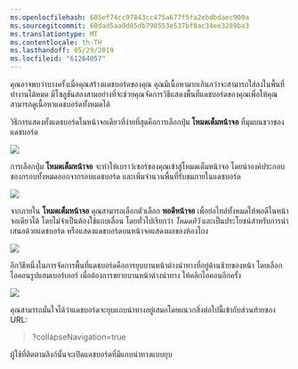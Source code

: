 ```yaml
---
ms.openlocfilehash: 605ef74cc97843cc475a677f5fa2ebdbdaec909a
ms.sourcegitcommit: 60dad5aa0d85db790553e537bf8ac34ee3289ba3
ms.translationtype: MT
ms.contentlocale: th-TH
ms.lasthandoff: 05/29/2019
ms.locfileid: "61264057"
---
```

คุณอาจพบว่าบางครั้งเมื่อคุณสร้างแดชบอร์ดของคุณ คุณมีเนื้อหามากเกินกว่าจะสามารถใส่ลงในพื้นที่ทำงานได้หมด มีโซลูชันสองสามอย่างที่จะช่วยคุณจัดการวิธีแสดงพื้นที่แดชบอร์ดของคุณเพื่อให้คุณสามารถดูเนื้อหาแดชบอร์ดทั้งหมดได้

วิธีการแสดงทั้งแดชบอร์ดในหน้าจอเดียวที่ง่ายที่สุดคือการเลือกปุ่ม **โหมดเต็มหน้าจอ** ที่มุมบนขวาของแดชบอร์ด

![](media/4-4e-get-more-dashboard-space/4-4e_1.png)

การเลือกปุ่ม **โหมดเต็มหน้าจอ** จะทำให้เบราว์เซอร์ของคุณเข้าสู่โหมดเต็มหน้าจอ โดยนำองค์ประกอบของกรอบทั้งหมดออกจากรอบแดชบอร์ด และเพิ่มจำนวนพื้นที่รับชมภายในแดชบอร์ด

![](media/4-4e-get-more-dashboard-space/4-4e_2.png)

จากภายใน **โหมดเต็มหน้าจอ** คุณสามารถเลือกตัวเลือก **พอดีหน้าจอ** เพื่อย่อไทล์ทั้งหมดให้พอดีในหน้าจอเดียวได้ โดยไม่จำเป็นต้องใช้แถบเลื่อน โดยทั่วไปเรียกว่า *โหมดทีวี* และเป็นประโยชน์สำหรับการนำเสนอด้วยแดชบอร์ด หรือแสดงแดชบอร์ดบนหน้าจอแสดงผลของห้องโถง

![](media/4-4e-get-more-dashboard-space/4-4e_3.png)

อีกวิธีหนึ่งในการจัดการพื้นที่แดชบอร์ดคือการยุบบานหน้าต่างนำทางที่อยู่ด้านซ้ายของหน้า โดยเลือกไอคอนรูปแฮมเบอร์เกอร์ เมื่อต้องการขยายบานหน้าต่างนำทาง ให้คลิกไอคอนอีกครั้ง

![](media/4-4e-get-more-dashboard-space/4-4e_4.png)

คุณสามารถมั่นใจได้ว่าแดชบอร์ดจะยุบแถบนำทางอยู่เสมอโดยผนวกสิ่งต่อไปนี้เข้ากับส่วนท้ายของ URL:

> ?collapseNavigation=true
> 
> 

ผู้ใช้ที่ติดตามลิงก์นั้นจะเปิดแดชบอร์ดที่มีแถบนำทางแบบยุบ

